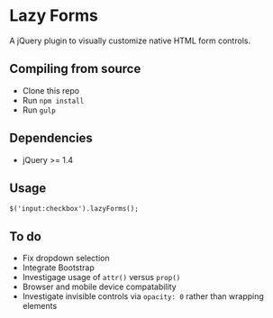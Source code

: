 # Lazy Forms
A jQuery plugin to visually customize native HTML form controls.

## Compiling from source
- Clone this repo
- Run `npm install`
- Run `gulp`

## Dependencies
- jQuery >= 1.4

## Usage
`$('input:checkbox').lazyForms();`

## To do
- Fix dropdown selection
- Integrate Bootstrap
- Investigage usage of `attr()` versus `prop()`
- Browser and mobile device compatability
- Investigate invisible controls via `opacity: 0` rather than wrapping elements
